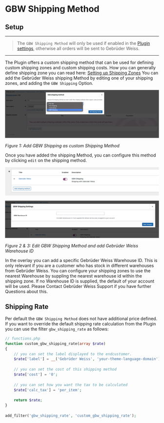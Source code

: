 # GBW Shipping Method

## Setup

---
> The `GBW Shipping Method` will only be used if enabled in the [Plugin settings](./setup#settings-tab-shipping-details), otherwise all orders will be sent to Gebrüder Weiss.
---

The Plugin offers a custom shipping method that can be used for defining custom shipping zones and custom shipping costs. 
How you can generally define shipping zone you can read here: [Setting up Shipping Zones](https://woocommerce.com/document/setting-up-shipping-zones/)
You can add the Gebrüder Weiss shipping Method by editing one of your shipping zones, and adding the `GBW Shipping` Option. 

![woocommerce-shipping-add-gbw-shipping.png](./assets/images/woocommerce-shipping-add-gbw-shipping.png ':size=900')

*Figure 1: Add GBW Shipping as custom Shipping Method*

Once you have added the shipping Method, you can configure this method by clicking `edit` on the shipping method.

![woocommerce-shipping-edit-gbw-shipping.png](./assets/images/woocommerce-shipping-edit-gbw-shipping.png ':size=900')

![woocommerce-shipping-add-warhouse-id](./assets/images/woocommerce-shipping-add-warhouse-id.png ':size=900')

*Figure 2 & 3: Edit GBW Shipping Method and add Gebrüder Weiss Warehouse ID*

In the overlay you can add a specific Gebrüder Weiss Warehouse ID. This is only relevant if you are a customer who has stock in different warehouses from Gebrüder Weiss. You can configure your shipping zones to use the nearest Warehouse by suppling the nearest warehouse id within the shipping zone. 
If no Warehouse ID is supplied, the default of your account will be used. Please Contact Gebrüder Weiss Support if you have further Questions about this. 

## Shipping Rate

Per default the `GBW Shipping Method` does not have additional price defined. If you want to override the default shipping rate calculation from the Plugin you can use the filter `gbw_shipping_rate` as follows:

```php
// functions.php
function custom_gbw_shipping_rate(array $rate)
{
	// you can set the label displayed to the endcustomer. 
	$rate['label'] = __('Gebrüder Weiss', 'your-theme-language-domain');

	// you can set the cost of this shipping method
	$rate['cost'] = '0';

	// you can set how you want the tax to be calculated
	$rate['calc_tax'] = 'per_item';
	
	return $rate;
}

add_filter('gbw_shipping_rate', 'custom_gbw_shipping_rate');
```

